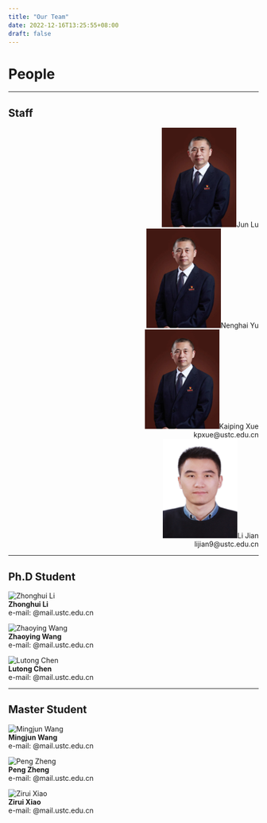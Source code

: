 ```yaml
---
title: "Our Team"
date: 2022-12-16T13:25:55+08:00
draft: false
---
```


# People  

***

## Staff

<div align="right">
    <img width="150px" height="200px" src="/images/lujun.png"/>Jun Lu
</div>

<div align="right">
    <img width="150px" height="200px" src="/images/lujun.png"/>Nenghai Yu
</div>

<div align="right">
    <img width="150px" height="200px" src="/images/lujun.png"/>Kaiping Xue<br>
    kpxue@ustc.edu.cn
</div>

<div align="right">
    <img width="150px" height="200px" src="/images/Photo-lijian.JPG"/>Li Jian<br>
    lijian9@ustc.edu.cn
</div>

***

## Ph.D Student

![Zhonghui Li](url)  
**Zhonghui Li**  
e-mail: @mail.ustc.edu.cn 

![Zhaoying Wang](url)  
**Zhaoying Wang**  
e-mail: @mail.ustc.edu.cn 

![Lutong Chen](url)  
**Lutong Chen**  
e-mail: @mail.ustc.edu.cn 

***

## Master Student 

![Mingjun Wang](url)  
**Mingjun Wang**  
e-mail: @mail.ustc.edu.cn 

![Peng Zheng](url)  
**Peng Zheng**  
e-mail: @mail.ustc.edu.cn 

![Zirui Xiao](url)  
**Zirui Xiao**  
e-mail: @mail.ustc.edu.cn 

